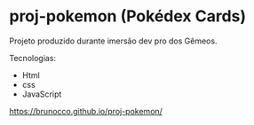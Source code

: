 # proj-pokemon (Pokédex Cards)
Projeto produzido durante imersão dev pro dos Gêmeos. 

Tecnologias:
- Html
- css
- JavaScript

https://brunocco.github.io/proj-pokemon/
